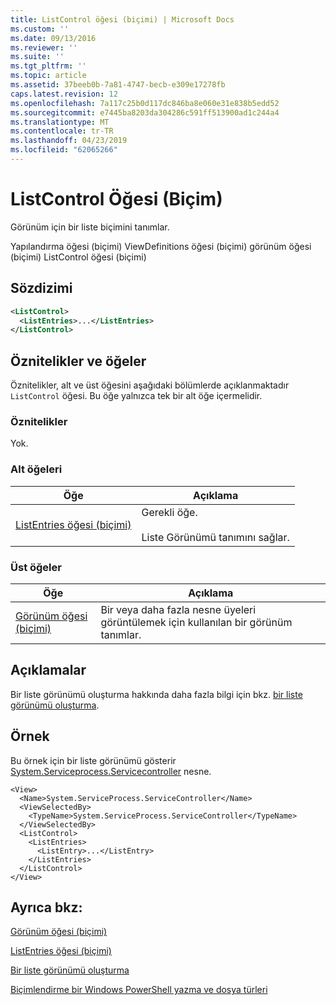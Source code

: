 ```yaml
---
title: ListControl öğesi (biçimi) | Microsoft Docs
ms.custom: ''
ms.date: 09/13/2016
ms.reviewer: ''
ms.suite: ''
ms.tgt_pltfrm: ''
ms.topic: article
ms.assetid: 37beeb0b-7a81-4747-becb-e309e17278fb
caps.latest.revision: 12
ms.openlocfilehash: 7a117c25b0d117dc846ba8e060e31e838b5edd52
ms.sourcegitcommit: e7445ba8203da304286c591ff513900ad1c244a4
ms.translationtype: MT
ms.contentlocale: tr-TR
ms.lasthandoff: 04/23/2019
ms.locfileid: "62065266"
---
```

# <a name="listcontrol-element-format"></a>ListControl Öğesi (Biçim)

Görünüm için bir liste biçimini tanımlar.

Yapılandırma öğesi (biçimi) ViewDefinitions öğesi (biçimi) görünüm öğesi (biçimi) ListControl öğesi (biçimi)

## <a name="syntax"></a>Sözdizimi

```xml
<ListControl>
  <ListEntries>...</ListEntries>
</ListControl>

```

## <a name="attributes-and-elements"></a>Öznitelikler ve öğeler

Öznitelikler, alt ve üst öğesini aşağıdaki bölümlerde açıklanmaktadır `ListControl` öğesi. Bu öğe yalnızca tek bir alt öğe içermelidir.

### <a name="attributes"></a>Öznitelikler

Yok.

### <a name="child-elements"></a>Alt öğeleri

|Öğe|Açıklama|
|-------------|-----------------|
|[ListEntries öğesi (biçimi)](./listentries-element-for-listcontrol-format.md)|Gerekli öğe.<br /><br /> Liste Görünümü tanımını sağlar.|

### <a name="parent-elements"></a>Üst öğeler

|Öğe|Açıklama|
|-------------|-----------------|
|[Görünüm öğesi (biçimi)](./view-element-format.md)|Bir veya daha fazla nesne üyeleri görüntülemek için kullanılan bir görünüm tanımlar.|

## <a name="remarks"></a>Açıklamalar

Bir liste görünümü oluşturma hakkında daha fazla bilgi için bkz. [bir liste görünümü oluşturma](./creating-a-list-view.md).

## <a name="example"></a>Örnek

Bu örnek için bir liste görünümü gösterir [System.Serviceprocess.Servicecontroller](/dotnet/api/System.ServiceProcess.ServiceController) nesne.

```
<View>
  <Name>System.ServiceProcess.ServiceController</Name>
  <ViewSelectedBy>
    <TypeName>System.ServiceProcess.ServiceController</TypeName>
  </ViewSelectedBy>
  <ListControl>
    <ListEntries>
      <ListEntry>...</ListEntry>
    </ListEntries>
  </ListControl>
</View>
```

## <a name="see-also"></a>Ayrıca bkz:

[Görünüm öğesi (biçimi)](./view-element-format.md)

[ListEntries öğesi (biçimi)](./listentries-element-for-listcontrol-format.md)

[Bir liste görünümü oluşturma](./creating-a-list-view.md)

[Biçimlendirme bir Windows PowerShell yazma ve dosya türleri](./writing-a-powershell-formatting-file.md)
